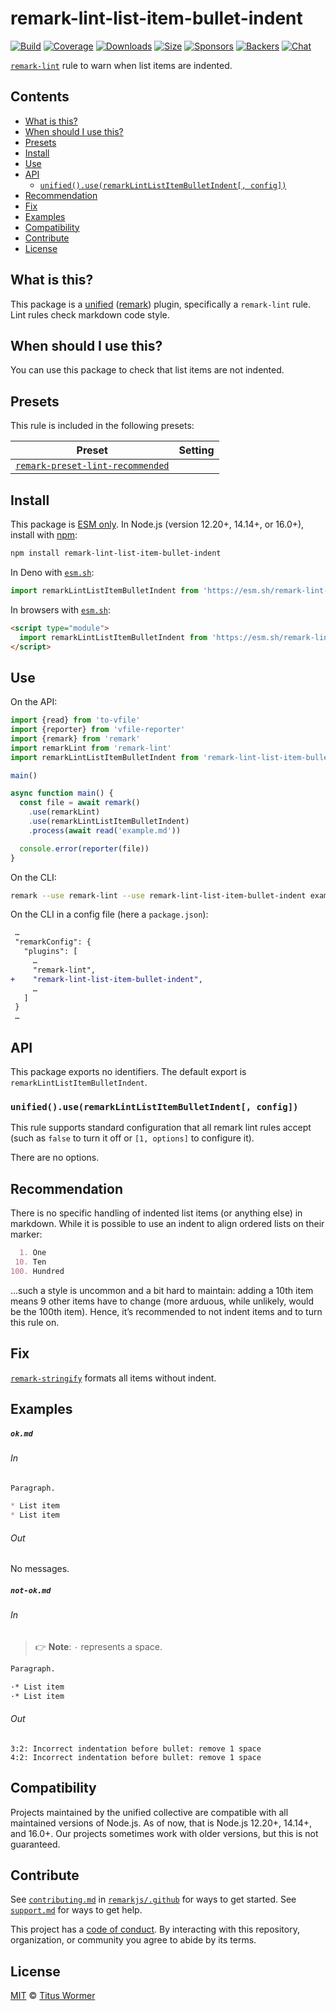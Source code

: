 <!--This file is generated-->

# remark-lint-list-item-bullet-indent

[![Build][build-badge]][build]
[![Coverage][coverage-badge]][coverage]
[![Downloads][downloads-badge]][downloads]
[![Size][size-badge]][size]
[![Sponsors][sponsors-badge]][collective]
[![Backers][backers-badge]][collective]
[![Chat][chat-badge]][chat]

[`remark-lint`][mono] rule to warn when list items are indented.

## Contents

* [What is this?](#what-is-this)
* [When should I use this?](#when-should-i-use-this)
* [Presets](#presets)
* [Install](#install)
* [Use](#use)
* [API](#api)
  * [`unified().use(remarkLintListItemBulletIndent[, config])`](#unifieduseremarklintlistitembulletindent-config)
* [Recommendation](#recommendation)
* [Fix](#fix)
* [Examples](#examples)
* [Compatibility](#compatibility)
* [Contribute](#contribute)
* [License](#license)

## What is this?

This package is a [unified][] ([remark][]) plugin, specifically a `remark-lint`
rule.
Lint rules check markdown code style.

## When should I use this?

You can use this package to check that list items are not indented.

## Presets

This rule is included in the following presets:

| Preset | Setting |
| - | - |
| [`remark-preset-lint-recommended`](https://github.com/remarkjs/remark-lint/tree/main/packages/remark-preset-lint-recommended) | |

## Install

This package is [ESM only][esm].
In Node.js (version 12.20+, 14.14+, or 16.0+), install with [npm][]:

```sh
npm install remark-lint-list-item-bullet-indent
```

In Deno with [`esm.sh`][esmsh]:

```js
import remarkLintListItemBulletIndent from 'https://esm.sh/remark-lint-list-item-bullet-indent@4'
```

In browsers with [`esm.sh`][esmsh]:

```html
<script type="module">
  import remarkLintListItemBulletIndent from 'https://esm.sh/remark-lint-list-item-bullet-indent@4?bundle'
</script>
```

## Use

On the API:

```js
import {read} from 'to-vfile'
import {reporter} from 'vfile-reporter'
import {remark} from 'remark'
import remarkLint from 'remark-lint'
import remarkLintListItemBulletIndent from 'remark-lint-list-item-bullet-indent'

main()

async function main() {
  const file = await remark()
    .use(remarkLint)
    .use(remarkLintListItemBulletIndent)
    .process(await read('example.md'))

  console.error(reporter(file))
}
```

On the CLI:

```sh
remark --use remark-lint --use remark-lint-list-item-bullet-indent example.md
```

On the CLI in a config file (here a `package.json`):

```diff
 …
 "remarkConfig": {
   "plugins": [
     …
     "remark-lint",
+    "remark-lint-list-item-bullet-indent",
     …
   ]
 }
 …
```

## API

This package exports no identifiers.
The default export is `remarkLintListItemBulletIndent`.

### `unified().use(remarkLintListItemBulletIndent[, config])`

This rule supports standard configuration that all remark lint rules accept
(such as `false` to turn it off or `[1, options]` to configure it).

There are no options.

## Recommendation

There is no specific handling of indented list items (or anything else) in
markdown.
While it is possible to use an indent to align ordered lists on their marker:

```markdown
  1. One
 10. Ten
100. Hundred
```

…such a style is uncommon and a bit hard to maintain: adding a 10th item
means 9 other items have to change (more arduous, while unlikely, would be
the 100th item).
Hence, it’s recommended to not indent items and to turn this rule on.

## Fix

[`remark-stringify`](https://github.com/remarkjs/remark/tree/main/packages/remark-stringify)
formats all items without indent.

## Examples

##### `ok.md`

###### In

```markdown
Paragraph.

* List item
* List item
```

###### Out

No messages.

##### `not-ok.md`

###### In

> 👉 **Note**: `·` represents a space.

```markdown
Paragraph.

·* List item
·* List item
```

###### Out

```text
3:2: Incorrect indentation before bullet: remove 1 space
4:2: Incorrect indentation before bullet: remove 1 space
```

## Compatibility

Projects maintained by the unified collective are compatible with all maintained
versions of Node.js.
As of now, that is Node.js 12.20+, 14.14+, and 16.0+.
Our projects sometimes work with older versions, but this is not guaranteed.

## Contribute

See [`contributing.md`][contributing] in [`remarkjs/.github`][health] for ways
to get started.
See [`support.md`][support] for ways to get help.

This project has a [code of conduct][coc].
By interacting with this repository, organization, or community you agree to
abide by its terms.

## License

[MIT][license] © [Titus Wormer][author]

[build-badge]: https://github.com/remarkjs/remark-lint/workflows/main/badge.svg

[build]: https://github.com/remarkjs/remark-lint/actions

[coverage-badge]: https://img.shields.io/codecov/c/github/remarkjs/remark-lint.svg

[coverage]: https://codecov.io/github/remarkjs/remark-lint

[downloads-badge]: https://img.shields.io/npm/dm/remark-lint-list-item-bullet-indent.svg

[downloads]: https://www.npmjs.com/package/remark-lint-list-item-bullet-indent

[size-badge]: https://img.shields.io/bundlephobia/minzip/remark-lint-list-item-bullet-indent.svg

[size]: https://bundlephobia.com/result?p=remark-lint-list-item-bullet-indent

[sponsors-badge]: https://opencollective.com/unified/sponsors/badge.svg

[backers-badge]: https://opencollective.com/unified/backers/badge.svg

[collective]: https://opencollective.com/unified

[chat-badge]: https://img.shields.io/badge/chat-discussions-success.svg

[chat]: https://github.com/remarkjs/remark/discussions

[unified]: https://github.com/unifiedjs/unified

[remark]: https://github.com/remarkjs/remark

[mono]: https://github.com/remarkjs/remark-lint

[esm]: https://gist.github.com/sindresorhus/a39789f98801d908bbc7ff3ecc99d99c

[esmsh]: https://esm.sh

[npm]: https://docs.npmjs.com/cli/install

[health]: https://github.com/remarkjs/.github

[contributing]: https://github.com/remarkjs/.github/blob/main/contributing.md

[support]: https://github.com/remarkjs/.github/blob/main/support.md

[coc]: https://github.com/remarkjs/.github/blob/main/code-of-conduct.md

[license]: https://github.com/remarkjs/remark-lint/blob/main/license

[author]: https://wooorm.com
